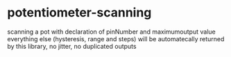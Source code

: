 # potentiometer-scanning
scanning a pot with declaration of pinNumber and maximumoutput value everything else (hysteresis, range and steps) will be automatecally returned by this library, no jitter, no duplicated outputs
